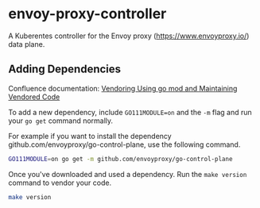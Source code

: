 # envoy-proxy-controller

A Kuberentes controller for the Envoy proxy (https://www.envoyproxy.io/) data plane.

## Adding Dependencies

Confluence documentation: [Vendoring Using go mod and Maintaining Vendored Code](https://confluence.internal.digitalocean.com/display/DEVTOOLS/Vendoring+Using+go+mod+and+Maintaining+Vendored+Code)

To add a new dependency, include `GO111MODULE=on` and the `-m` flag and run your `go get` command normally.

For example if you want to install the dependency github.com/envoyproxy/go-control-plane, use the following command.

```sh
GO111MODULE=on go get -m github.com/envoyproxy/go-control-plane
```

Once you've downloaded and used a dependency. Run the `make version` command to vendor your code.

```sh
make version
```
